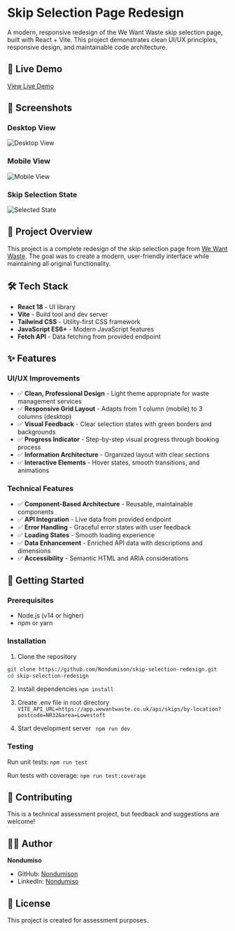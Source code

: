 # Skip Selection Page Redesign

A modern, responsive redesign of the We Want Waste skip selection page, built with React + Vite. This project demonstrates clean UI/UX principles, responsive design, and maintainable code architecture.

## 🚀 Live Demo

[View Live Demo](https://your-project.vercel.app)

## 📸 Screenshots

### Desktop View

![Desktop View](./screenshots/desktop-view.png)

### Mobile View

![Mobile View](./screenshots/mobile-view.png)

### Skip Selection State

![Selected State](./screenshots/selected-state.png)

## 🎯 Project Overview

This project is a complete redesign of the skip selection page from [We Want Waste](https://wewantwaste.co.uk/). The goal was to create a modern, user-friendly interface while maintaining all original functionality.

## 🛠️ Tech Stack

- **React 18** - UI library
- **Vite** - Build tool and dev server
- **Tailwind CSS** - Utility-first CSS framework
- **JavaScript ES6+** - Modern JavaScript features
- **Fetch API** - Data fetching from provided endpoint

## ✨ Features

### UI/UX Improvements

- ✅ **Clean, Professional Design** - Light theme appropriate for waste management services
- ✅ **Responsive Grid Layout** - Adapts from 1 column (mobile) to 3 columns (desktop)
- ✅ **Visual Feedback** - Clear selection states with green borders and backgrounds
- ✅ **Progress Indicator** - Step-by-step visual progress through booking process
- ✅ **Information Architecture** - Organized layout with clear sections
- ✅ **Interactive Elements** - Hover states, smooth transitions, and animations

### Technical Features

- ✅ **Component-Based Architecture** - Reusable, maintainable components
- ✅ **API Integration** - Live data from provided endpoint
- ✅ **Error Handling** - Graceful error states with user feedback
- ✅ **Loading States** - Smooth loading experience
- ✅ **Data Enhancement** - Enriched API data with descriptions and dimensions
- ✅ **Accessibility** - Semantic HTML and ARIA considerations

## 🚦 Getting Started

### Prerequisites

- Node.js (v14 or higher)
- npm or yarn

### Installation

1. Clone the repository

```bash
git clone https://github.com/Nondumison/skip-selection-redesign.git
cd skip-selection-redesign
```

2. Install dependencies
   `npm install`

3. Create .env file in root directory
   `VITE_API_URL=https://app.wewantwaste.co.uk/api/skips/by-location?postcode=NR32&area=Lowestoft`

4. Start development server
   ` npm run dev`

### Testing

Run unit tests:
`npm run test`

Run tests with coverage:
`npm run test:coverage`

## 🤝 Contributing

This is a technical assessment project, but feedback and suggestions are welcome!

## 👨‍💻 Author

**Nondumiso**

- GitHub: [Nondumison](https://github.com/Nondumison)
- LinkedIn: [Nondumiso](https://www.linkedin.com/in/nondumiso-nkosi/)

## 📄 License

This project is created for assessment purposes.
